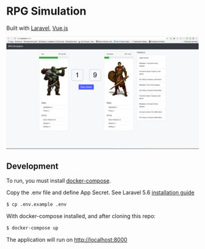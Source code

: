 # RPG Simulation
Built with [Laravel](https://laravel.com), [Vue.js](https://vuejs.org/)

![Game example](example.png?raw=true "Game example")

## Development

To run, you must install [docker-compose](https://docs.docker.com/compose/). 

Copy the .env file and define App Secret. See Laravel 5.6 [installation guide](https://laravel.com/docs/5.6/installation)

```sh
$ cp .env.example .env 
```

With docker-compose installed, and after cloning this repo:

```sh
$ docker-compose up 
```

The application will run on [http://localhost:8000](http://localhost:8000)